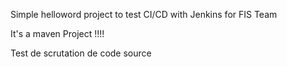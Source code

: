 Simple helloword project to test CI/CD with Jenkins for FIS Team

It's a maven Project !!!!

Test de scrutation de code source




